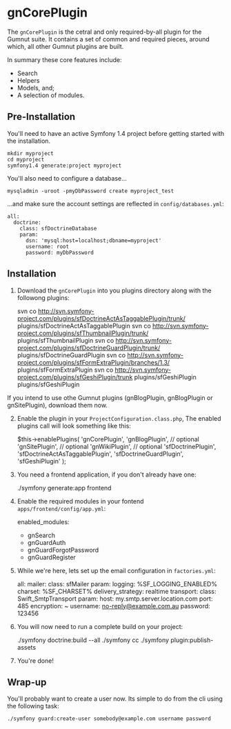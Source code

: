# gnCorePlugin

The `gnCorePlugin` is the cetral and only required-by-all plugin for the Gumnut suite. It contains a set of common and required pieces, around which, all other Gumnut plugins are built.

In summary these core features include:

 * Search
 * Helpers
 * Models, and;
 * A selection of modules.

## Pre-Installation

You'll need to have an active Symfony 1.4 project before getting started with the installation.

    mkdir myproject
    cd myproject
    symfony1.4 generate:project myproject

You'll also need to configure a database...

    mysqladmin -uroot -pmyDbPassword create myproject_test

...and make sure the account settings are reflected in `config/databases.yml`:

    all:
      doctrine:
        class: sfDoctrineDatabase
        param:
          dsn: 'mysql:host=localhost;dbname=myproject'
          username: root
          password: myDbPassword

## Installation

1. Download the `gnCorePlugin` into you plugins directory along with the followong plugins:

    svn co http://svn.symfony-project.com/plugins/sfDoctrineActAsTaggablePlugin/trunk/ plugins/sfDoctrineActAsTaggablePlugin
    svn co http://svn.symfony-project.com/plugins/sfThumbnailPlugin/trunk/ plugins/sfThumbnailPlugin
    svn co http://svn.symfony-project.com/plugins/sfDoctrineGuardPlugin/trunk/ plugins/sfDoctrineGuardPlugin
    svn co http://svn.symfony-project.com/plugins/sfFormExtraPlugin/branches/1.3/ plugins/sfFormExtraPlugin
    svn co http://svn.symfony-project.com/plugins/sfGeshiPlugin/trunk plugins/sfGeshiPlugin plugins/sfGeshiPlugin

If you intend to use othe Gumnut plugins (gnBlogPlugin, gnBlogPlugin or gnSitePlugin), download them now.

2. Enable the plugin in your `ProjectConfiguration.class.php`, The enabled plugins call will look something like this:

    $this->enablePlugins(
      'gnCorePlugin',
      'gnBlogPlugin',     // optional
      'gnSitePlugin',     // optional
      'gnWikiPlugin',     // optional
      'sfDoctrinePlugin',
      'sfDoctrineActAsTaggablePlugin',
      'sfDoctrineGuardPlugin',
      'sfGeshiPlugin'
    );

3. You need a frontend application, if you don't already have one:

    ./symfony generate:app frontend

4. Enable the required modules in your fontend `apps/frontend/config/app.yml`:

    enabled_modules:
      - gnSearch
      - gnGuardAuth
      - gnGuardForgotPassword
      - gnGuardRegister

5. While we're here, lets set up the email configuration in `factories.yml`:

    all:
      mailer:
        class: sfMailer
        param:
          logging:           %SF_LOGGING_ENABLED%
          charset:           %SF_CHARSET%
          delivery_strategy: realtime
          transport:
            class: Swift_SmtpTransport
            param:
              host:       my.smtp.server.location.com
              port:       485
              encryption: ~
              username:   no-reply@example.com.au
              password:   123456

6. You will now need to run a complete build on your project:

      ./symfony doctrine:build --all
      ./symfony cc
      ./symfony plugin:publish-assets

7. You're done!

## Wrap-up

You'll probably want to create a user now. Its simple to do from the cli using the following task:

    ./symfony guard:create-user somebody@example.com username password

